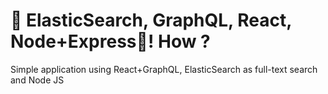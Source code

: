 # 🚀 ElasticSearch, GraphQL, React, Node+Express🤯! How ?
Simple application using React+GraphQL, ElasticSearch as full-text search and Node JS
